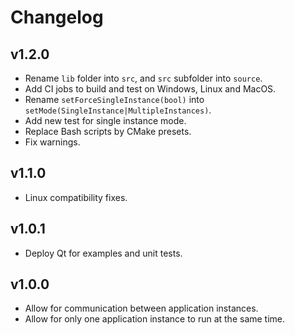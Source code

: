 # Changelog

## v1.2.0

- Rename `lib` folder into `src`, and `src` subfolder into `source`.
- Add CI jobs to build and test on Windows, Linux and MacOS.
- Rename `setForceSingleInstance(bool)` into `setMode(SingleInstance|MultipleInstances)`.
- Add new test for single instance mode.
- Replace Bash scripts by CMake presets.
- Fix warnings.

## v1.1.0

- Linux compatibility fixes.

## v1.0.1

- Deploy Qt for examples and unit tests.

## v1.0.0

- Allow for communication between application instances.
- Allow for only one application instance to run at the same time.
